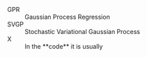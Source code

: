 <dl>
  <dt>GPR</dt>
  <dd>Gaussian Process Regression</dd>

  <dt>SVGP</dt>
  <dd>Stochastic Variational Gaussian Process</dd>

  <dt>X</dt>
  <dd>In the **code** it is usually</dd>
</dl>